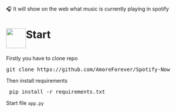 🎧 It will show on the web what music is currently playing in spotify

<h1><img src="https://cdn-icons-png.flaticon.com/512/3104/3104000.png" height="54" align="middle">Start</h1>

Firstly you have to clone repo

<pre lang="bash">git clone https://github.com/AmoreForever/Spotify-Now</pre>

Then install requirements

<pre lang="bash"> pip install -r requirements.txt </pre>

Start file <code>app.py</code>
